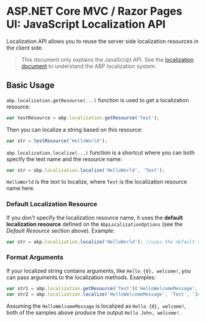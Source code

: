 # ASP.NET Core MVC / Razor Pages UI: JavaScript Localization API

Localization API allows you to reuse the server side localization resources in the client side.

> This document only explains the JavaScript API. See the [localization document](../../../Localization.md) to understand the ABP localization system.

## Basic Usage

`abp.localization.getResource(...)` function is used to get a localization resource:

````js
var testResource = abp.localization.getResource('Test');
````

Then you can localize a string based on this resource:

````js
var str = testResource('HelloWorld');
````

`abp.localization.localize(...)` function is a shortcut where you can both specify the text name and the resource name:

````js
var str = abp.localization.localize('HelloWorld', 'Test');
````

`HelloWorld` is the text to localize, where `Test` is the localization resource name here.

### Default Localization Resource

If you don't specify the localization resource name, it uses the **default localization resource** defined on the `AbpLocalizationOptions` (see the *Default Resource* section above). Example:

````js
var str = abp.localization.localize('HelloWorld'); //uses the default resource
````

### Format Arguments

If your localized string contains arguments, like `Hello {0}, welcome!`, you can pass arguments to the localization methods. Examples:

````js
var str1 = abp.localization.getResource('Test')('HelloWelcomeMessage', 'John');
var str2 = abp.localization.localize('HelloWelcomeMessage', 'Test', 'John');
````

Assuming the `HelloWelcomeMessage` is localized as `Hello {0}, welcome!`, both of the samples above produce the output `Hello John, welcome!`.